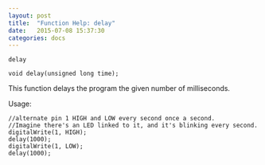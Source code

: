 ```yaml
---
layout: post
title:  "Function Help: delay"
date:   2015-07-08 15:37:30
categories: docs
---
```


	delay

	void delay(unsigned long time);

This function delays the program the given number of milliseconds.

Usage:

	//alternate pin 1 HIGH and LOW every second once a second.
	//Imagine there's an LED linked to it, and it's blinking every second.
	digitalWrite(1, HIGH);
	delay(1000);
	digitalWrite(1, LOW);
	delay(1000);


